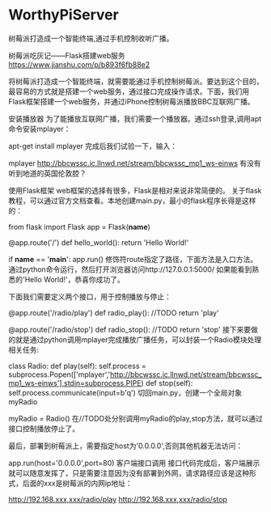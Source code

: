 # WorthyPiServer
树莓派打造成一个智能终端,通过手机控制收听广播。

树莓派吃灰记——Flask搭建web服务
https://www.jianshu.com/p/b893f6fb88e2

将树莓派打造成一个智能终端，就需要能通过手机控制树莓派。要达到这个目的，最容易的方式就是搭建一个web服务，通过接口完成操作请求。下面，我们用Flask框架搭建一个web服务，并通过iPhone控制树莓派播放BBC互联网广播。

安装播放器
为了能播放互联网广播，我们需要一个播放器。通过ssh登录,调用apt命令安装mplayer：

apt-get install mplayer
完成后我们试验一下，输入：

mplayer http://bbcwssc.ic.llnwd.net/stream/bbcwssc_mp1_ws-einws
有没有听到地道的英国伦敦腔？

使用Flask框架
web框架的选择有很多，Flask是相对来说非常简便的。
关于flask教程，可以通过官方文档查看。本地创建main.py，最小的flask程序长得是这样的：

from flask import Flask
app = Flask(__name__)

@app.route('/')
def hello_world():
    return 'Hello World!'

if __name__ == '__main__':
    app.run()
修饰符route指定了路径，下面方法是入口方法。通过python命令运行，然后打开浏览器访问http://127.0.0.1:5000/
如果能看到熟悉的'Hello World!'，恭喜你成功了。

下面我们需要定义两个接口，用于控制播放与停止：

@app.route('/radio/play')
def radio_play():
    //TODO
    return 'play'

@app.route('/radio/stop')
def radio_stop():
    //TODO
    return 'stop'
接下来要做的就是通过python调用mplayer完成播放广播任务，可以封装一个Radio模块处理相关任务:

class Radio:
    def play(self):
        self.process = subprocess.Popen(['mplayer','http://bbcwssc.ic.llnwd.net/stream/bbcwssc_mp1_ws-einws'],stdin=subprocess.PIPE)
    def stop(self):
            self.process.communicate(input=b'q')
切回main.py，创建一个全局对象myRadio

myRadio = Radio()
在//TODO处分别调用myRadio的play,stop方法，就可以通过接口控制播放停止了。

最后，部署到树莓派上，需要指定host为'0.0.0.0',否则其他机器无法访问：

app.run(host='0.0.0.0',port=80)
客户端接口调用
接口代码完成后，客户端展示就可以随意发挥了，只是需要注意因为没有部署到外网，请求路径应该是这种形式，后面的xxx是树莓派的内网ip地址：

http://192.168.xxx,xxx/radio/play
http://192.168.xxx,xxx/radio/stop
